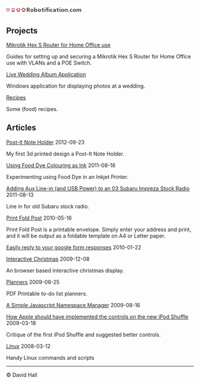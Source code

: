 # ![Robotification.com](robotification.png)

## Projects

[Mikrotik Hex S Router for Home Office use](https://github.com/hallzhallz/Mikrotik-Hex-S)

Guides for setting up and securing a Mikrotik Hex S Router for Home Office use with VLANs and a POE Switch.

[Live Wedding Album Application](https://github.com/hallzhallz/LiveWeddingAlbum)

Windows application for displaying photos at a wedding.

[Recipes](/Recipes)

Some (food) recipes.

## Articles

[Post-It Note Holder](/PostItHolder) 2012-09-23

My first 3d printed design a Post-It Note Holder.


[Using Food Dye Colouring as Ink](/FoodDyeInk)
2011-08-16

Experimenting using Food Dye in an Inkjet Printer.


[Adding Aux Line-in (and USB Power) to an 03 Subaru Impreza Stock Radio](/LineInSubaruImprezaStockRadio)
2011-08-13

Line in for old Subaru stock radio.


[Print Fold Post](https://hallzhallz.github.io/PrintFoldPost/index.htm)
2010-05-16

Print Fold Post is a printable envelope. Simply enter your address and print, and it will be output as a foldable template on A4 or Letter paper.

[Easily reply to your google form responses](/GoogleFormReply)
2010-01-22


[Interactive Christmas](/InteractiveChristmas)
2009-12-08

An browser based interactive christmas display.

[Planners](/Planners)
2009-08-25

PDF Printable to-do list planners.


[A Simple Javascript Namespace Manager](/JavascriptNamespaceManager.md)
2009-08-16


[How Apple should have implemented the controls on the new iPod Shuffle](/AppleShuffle)
2009-03-18

Critique of the first iPod Shuffle and suggested better controls.

[Linux](/Linux)
2008-03-12

Handy Linux commands and scripts



---

&copy; David Hall
